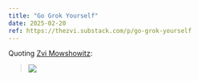 ```yaml
---
title: "Go Grok Yourself"
date: 2025-02-20
ref: https://thezvi.substack.com/p/go-grok-yourself
---
```

Quoting [Zvi Mowshowitz](https://thezvi.substack.com/p/go-grok-yourself):

> ![](https://substackcdn.com/image/fetch/w_1456,c_limit,f_auto,q_auto:good,fl_progressive:steep/https%3A%2F%2Fsubstack-post-media.s3.amazonaws.com%2Fpublic%2Fimages%2F05a1f5e9-e9b2-4d5f-924f-f079d03f5f04_737x1200.jpeg)